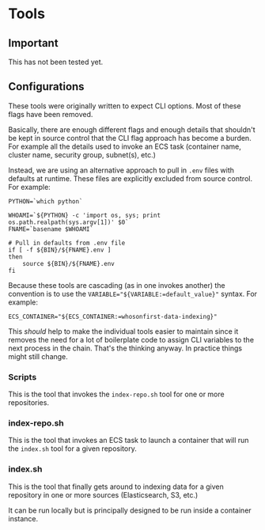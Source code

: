 # Tools

## Important

This has not been tested yet.

## Configurations

These tools were originally written to expect CLI options. Most of these flags have been removed.

Basically, there are enough different flags and enough details that shouldn't be kept in source control that the CLI flag approach has become a burden. For example all the details used to invoke an ECS task (container name, cluster name, security group, subnet(s), etc.)

Instead, we are using an alternative approach to pull in `.env` files with defaults at runtime. These files are explicitly excluded from source control. For example:

```
PYTHON=`which python`

WHOAMI=`${PYTHON} -c 'import os, sys; print os.path.realpath(sys.argv[1])' $0`
FNAME=`basename $WHOAMI`

# Pull in defaults from .env file
if [ -f ${BIN}/${FNAME}.env ]
then
    source ${BIN}/${FNAME}.env
fi
```

Because these tools are cascading (as in one invokes another) the convention is to use the `VARIABLE="${VARIABLE:=default_value}"` syntax. For example:

```
ECS_CONTAINER="${ECS_CONTAINER:=whosonfirst-data-indexing}"
```

This _should_ help to make the individual tools easier to maintain since it removes the need for a lot of boilerplate code to assign CLI variables to the next process in the chain. That's the thinking anyway. In practice things might still change.

### Scripts

This is the tool that invokes the `index-repo.sh` tool for one or more repositories.

### index-repo.sh

This is the tool that invokes an ECS task to launch a container that will run the `index.sh` tool for a given repository.

### index.sh

This is the tool that finally gets around to indexing data for a given repository in one or more sources (Elasticsearch, S3, etc.)

It can be run locally but is principally designed to be run inside a container instance.


